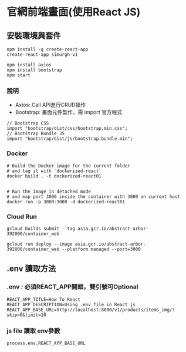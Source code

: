 # 官網前端畫面(使用React JS)

## 安裝環境與套件
```
npm install -g create-react-app
create-react-app simurgh-v1

npm install axios
npm install bootstrap
npm start
```

### 說明
* Axios: Call API進行CRUD操作
* Bootstrap: 畫面元件製作，需 import 官方程式
```
// Bootstrap CSS
import "bootstrap/dist/css/bootstrap.min.css";
// Bootstrap Bundle JS
import "bootstrap/dist/js/bootstrap.bundle.min"; 
```



### Docker
```
# Build the Docker image for the current folder 
# and tag it with `dockerized-react`
docker build . -t dockerized-react01


# Run the image in detached mode 
# and map port 3000 inside the container with 3000 on current host
docker run -p 3000:3000 -d dockerized-react01
```

### Cloud Run
```
gcloud builds submit --tag asia.gcr.io/abstract-arbor-392000/container_web

gcloud run deploy --image asia.gcr.io/abstract-arbor-392000/container_web --platform managed --port=3000
```


## .env 讀取方法
### .env : 必須REACT_APP開頭，雙引號可Optional
```
REACT_APP_TITLE=How To React
REACT_APP_DESCRIPTION=Using .env file in React js
REACT_APP_BASE_URL=http://localhost:8000/v1/products/items_img/?skip=0&limit=10
```
### js file 讀取 env參數
```process.env.REACT_APP_BASE_URL```
